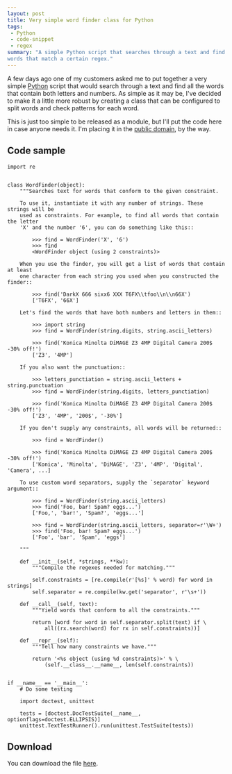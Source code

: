 ```yaml
---
layout: post
title: Very simple word finder class for Python
tags:
 - Python
 - code-snippet
 - regex
summary: "A simple Python script that searches through a text and find all the
words that match a certain regex."
---
```


A few days ago one of my customers asked me to put together a very simple
[Python](http://www.python.org/) script that would search through a text and find all the words that
contain both letters and numbers. As simple as it may be, I've decided to make
it a little more robust by creating a class that can be configured to split
words and check patterns for each word.

This is just too simple to be released as a module, but I'll put the code here
in case anyone needs it. I'm placing it in the [public
domain](http://en.wikipedia.org/wiki/Public_domain), by the way.

Code sample
-----------

    import re


    class WordFinder(object):
        """Searches text for words that conform to the given constraint.

        To use it, instantiate it with any number of strings. These strings will be
        used as constraints. For example, to find all words that contain the letter
        'X' and the number '6', you can do something like this::

            >>> find = WordFinder('X', '6')
            >>> find
            <WordFinder object (using 2 constraints)>

        When you use the finder, you will get a list of words that contain at least
        one character from each string you used when you constructed the finder::

            >>> find('DarkX 666 sixx6 XXX T6FX\\tfoo\\n\\n66X')
            ['T6FX', '66X']

        Let's find the words that have both numbers and letters in them::

            >>> import string
            >>> find = WordFinder(string.digits, string.ascii_letters)

            >>> find('Konica Minolta DiMAGE Z3 4MP Digital Camera 200$ -30% off!')
            ['Z3', '4MP']

        If you also want the punctuation::

            >>> letters_punctiation = string.ascii_letters + string.punctuation
            >>> find = WordFinder(string.digits, letters_punctiation)

            >>> find('Konica Minolta DiMAGE Z3 4MP Digital Camera 200$ -30% off!')
            ['Z3', '4MP', '200$', '-30%']

        If you don't supply any constraints, all words will be returned::

            >>> find = WordFinder()

            >>> find('Konica Minolta DiMAGE Z3 4MP Digital Camera 200$ -30% off!')
            ['Konica', 'Minolta', 'DiMAGE', 'Z3', '4MP', 'Digital', 'Camera', ...]

        To use custom word separators, supply the `separator` keyword argument::

            >>> find = WordFinder(string.ascii_letters)
            >>> find('Foo, bar! Spam? eggs...')
            ['Foo,', 'bar!', 'Spam?', 'eggs...']

            >>> find = WordFinder(string.ascii_letters, separator=r'\W+')
            >>> find('Foo, bar! Spam? eggs...')
            ['Foo', 'bar', 'Spam', 'eggs']

        """

        def __init__(self, *strings, **kw):
            """Compile the regexes needed for matching."""

            self.constraints = [re.compile(r'[%s]' % word) for word in strings]
            self.separator = re.compile(kw.get('separator', r'\s+'))

        def __call__(self, text):
            """Yield words that conform to all the constraints."""

            return [word for word in self.separator.split(text) if \
                all((rx.search(word) for rx in self.constraints))]

        def __repr__(self):
            """Tell how many constraints we have."""

            return '<%s object (using %d constraints)>' % \
                (self.__class__.__name__, len(self.constraints))


    if __name__ == '__main__':
        # Do some testing

        import doctest, unittest

        tests = [doctest.DocTestSuite(__name__, optionflags=doctest.ELLIPSIS)]
        unittest.TextTestRunner().run(unittest.TestSuite(tests))


Download
--------

You can download the file [here](/downloads/python/wordfinder.py).

